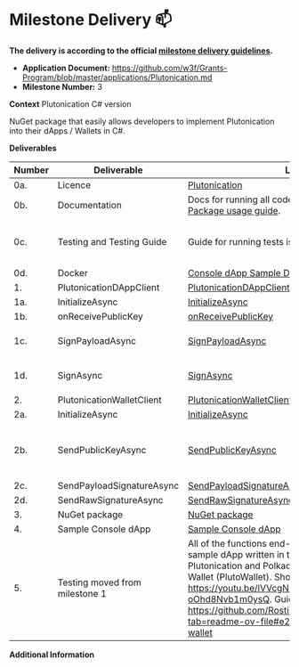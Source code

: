 # Milestone Delivery :mailbox:

**The delivery is according to the official [milestone delivery guidelines](https://github.com/w3f/Grants-Program/blob/master/docs/Support%20Docs/milestone-deliverables-guidelines.md).**  

* **Application Document:** https://github.com/w3f/Grants-Program/blob/master/applications/Plutonication.md
* **Milestone Number:** 3

**Context** Plutonication C# version

NuGet package that easily allows developers to implement Plutonication into their dApps / Wallets in C#.

**Deliverables**

| Number | Deliverable | Link | Notes |
| ------------- | ------------- | ------------- |------------- |
| 0a. | Licence | [Plutonication](https://github.com/cisar2218/Plutonication/blob/grant-delivery/LICENSE) | MIT | 
| 0b.  | Documentation | Docs for running all codes is in the [Readme](https://github.com/cisar2218/Plutonication/blob/grant-delivery/README.md). [Package usage guide](https://plutonication-acnha.ondigitalocean.app/docs/csharp). | |
| 0c. | Testing and Testing Guide | Guide for running tests is in the [Readme](https://github.com/cisar2218/Plutonication/blob/grant-delivery/README.md). | I have added extra Unit tests that have not been promissed in the Grant proposal. |
| 0d. | Docker | [Console dApp Sample Dockerfile](https://github.com/cisar2218/Plutonication/blob/grant-delivery/PlutonicationConsoleSample/Dockerfile) |  |
| 1. | PlutonicationDAppClient | [PlutonicationDAppClient.cs](https://github.com/cisar2218/Plutonication/blob/grant-delivery/Plutonication/PlutonicationDAppClient.cs) |  |
| 1a. | InitializeAsync | [InitializeAsync](https://github.com/cisar2218/Plutonication/blob/00c231cfa2fed8c8b436d7e41c8c2901f412300c/Plutonication/PlutonicationDAppClient.cs#L15) |  |
| 1b. | onReceivePublicKey | [onReceivePublicKey](https://github.com/cisar2218/Plutonication/blob/00c231cfa2fed8c8b436d7e41c8c2901f412300c/Plutonication/PlutonicationDAppClient.cs#L17C28-L17C46) |  |
| 1c. | SignPayloadAsync | [SignPayloadAsync](https://github.com/cisar2218/Plutonication/blob/00c231cfa2fed8c8b436d7e41c8c2901f412300c/Plutonication/PlutonicationAccount.cs#L91C44-L91C60) | It is part of the `PlutonicationAccount` class |
| 1d. | SignAsync | [SignAsync](https://github.com/cisar2218/Plutonication/blob/00c231cfa2fed8c8b436d7e41c8c2901f412300c/Plutonication/PlutonicationAccount.cs#L66C44-L66C53) | It is part of the `PlutonicationAccount` class |
| 2. | PlutonicationWalletClient | [PlutonicationWalletClient](https://github.com/cisar2218/Plutonication/blob/grant-delivery/Plutonication/PlutonicationWalletClient.cs) |  |
| 2a. | InitializeAsync | [InitializeAsync](https://github.com/cisar2218/Plutonication/blob/00c231cfa2fed8c8b436d7e41c8c2901f412300c/Plutonication/PlutonicationWalletClient.cs#L31C28-L31C43) |  |
| 2b. | SendPublicKeyAsync | [SendPublicKeyAsync](https://github.com/cisar2218/Plutonication/blob/00c231cfa2fed8c8b436d7e41c8c2901f412300c/Plutonication/PlutonicationWalletClient.cs#L131C35-L131C53) | It is sent automatically when calling the `InitializeAsync` method |
| 2c. | SendPayloadSignatureAsync | [SendPayloadSignatureAsync](https://github.com/cisar2218/Plutonication/blob/00c231cfa2fed8c8b436d7e41c8c2901f412300c/Plutonication/PlutonicationWalletClient.cs#L149C34-L149C59) |  |
| 2d. | SendRawSignatureAsync | [SendRawSignatureAsync](https://github.com/cisar2218/Plutonication/blob/00c231cfa2fed8c8b436d7e41c8c2901f412300c/Plutonication/PlutonicationWalletClient.cs#L167C34-L167C55) |  |
| 3. | NuGet package | [NuGet package](https://www.nuget.org/packages/Plutonication/) |  |
| 4. | Sample Console dApp | [Sample Console dApp](https://github.com/cisar2218/Plutonication/tree/grant-delivery/PlutonicationConsoleSample) |  |
| 5. | Testing moved from milestone 1 | All of the functions end-to-end tested with a sample dApp written in typescript (with Plutonication and Polkadot.js api) and a sample Wallet (PlutoWallet). Showcase video: https://youtu.be/lVVcgNs7KRk?si=r-oOhd8Nvb1m0ysQ. Guide for running: https://github.com/RostislavLitovkin/Plutonication?tab=readme-ov-file#e2e-testing-with-pluto-wallet |  |

**Additional Information**

